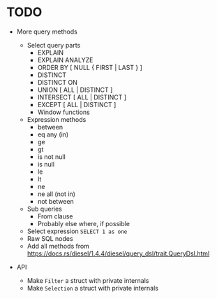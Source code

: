 # TODO

- More query methods
  - Select query parts
    - EXPLAIN
    - EXPLAIN ANALYZE
    - ORDER BY [ NULL { FIRST | LAST } ]
    - DISTINCT
    - DISTINCT ON
    - UNION [ ALL | DISTINCT ]
    - INTERSECT [ ALL | DISTINCT ]
    - EXCEPT [ ALL | DISTINCT ]
    - Window functions
  - Expression methods
    - between
    - eq any (in)
    - ge
    - gt
    - is not null
    - is null
    - le
    - lt
    - ne
    - ne all (not in)
    - not between
  - Sub queries
    - From clause
    - Probably else where, if possible
  - Select expression `SELECT 1 as one`
  - Raw SQL nodes
  - Add all methods from https://docs.rs/diesel/1.4.4/diesel/query_dsl/trait.QueryDsl.html

- API
  - Make `Filter` a struct with private internals
  - Make `Selection` a struct with private internals
